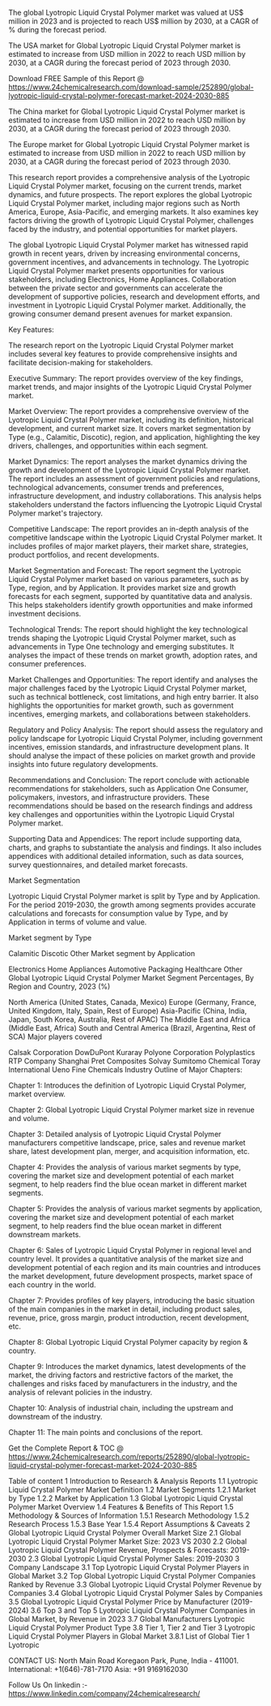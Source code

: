 The global Lyotropic Liquid Crystal Polymer market was valued at US$ million in 2023 and is projected to reach US$ million by 2030, at a CAGR of % during the forecast period.

The USA market for Global Lyotropic Liquid Crystal Polymer  market is estimated to increase from USD million in 2022 to reach USD million by 2030, at a CAGR during the forecast period of 2023 through 2030.

Download FREE Sample of this Report @ https://www.24chemicalresearch.com/download-sample/252890/global-lyotropic-liquid-crystal-polymer-forecast-market-2024-2030-885

The China market for Global Lyotropic Liquid Crystal Polymer  market is estimated to increase from USD million in 2022 to reach USD million by 2030, at a CAGR during the forecast period of 2023 through 2030.

The Europe market for Global Lyotropic Liquid Crystal Polymer  market is estimated to increase from USD million in 2022 to reach USD million by 2030, at a CAGR during the forecast period of 2023 through 2030.

This research report provides a comprehensive analysis of the Lyotropic Liquid Crystal Polymer market, focusing on the current trends, market dynamics, and future prospects. The report explores the global Lyotropic Liquid Crystal Polymer market, including major regions such as North America, Europe, Asia-Pacific, and emerging markets. It also examines key factors driving the growth of Lyotropic Liquid Crystal Polymer, challenges faced by the industry, and potential opportunities for market players.

The global Lyotropic Liquid Crystal Polymer market has witnessed rapid growth in recent years, driven by increasing environmental concerns, government incentives, and advancements in technology. The Lyotropic Liquid Crystal Polymer market presents opportunities for various stakeholders, including Electronics, Home Appliances. Collaboration between the private sector and governments can accelerate the development of supportive policies, research and development efforts, and investment in Lyotropic Liquid Crystal Polymer market. Additionally, the growing consumer demand present avenues for market expansion.

Key Features:

The research report on the Lyotropic Liquid Crystal Polymer market includes several key features to provide comprehensive insights and facilitate decision-making for stakeholders.

Executive Summary: The report provides overview of the key findings, market trends, and major insights of the Lyotropic Liquid Crystal Polymer market.

Market Overview: The report provides a comprehensive overview of the Lyotropic Liquid Crystal Polymer market, including its definition, historical development, and current market size. It covers market segmentation by Type (e.g., Calamitic, Discotic), region, and application, highlighting the key drivers, challenges, and opportunities within each segment.

Market Dynamics: The report analyses the market dynamics driving the growth and development of the Lyotropic Liquid Crystal Polymer market. The report includes an assessment of government policies and regulations, technological advancements, consumer trends and preferences, infrastructure development, and industry collaborations. This analysis helps stakeholders understand the factors influencing the Lyotropic Liquid Crystal Polymer market's trajectory.

Competitive Landscape: The report provides an in-depth analysis of the competitive landscape within the Lyotropic Liquid Crystal Polymer market. It includes profiles of major market players, their market share, strategies, product portfolios, and recent developments.

Market Segmentation and Forecast: The report segment the Lyotropic Liquid Crystal Polymer market based on various parameters, such as by Type, region, and by Application. It provides market size and growth forecasts for each segment, supported by quantitative data and analysis. This helps stakeholders identify growth opportunities and make informed investment decisions.

Technological Trends: The report should highlight the key technological trends shaping the Lyotropic Liquid Crystal Polymer market, such as advancements in Type One technology and emerging substitutes. It analyses the impact of these trends on market growth, adoption rates, and consumer preferences.

Market Challenges and Opportunities: The report identify and analyses the major challenges faced by the Lyotropic Liquid Crystal Polymer market, such as technical bottleneck, cost limitations, and high entry barrier. It also highlights the opportunities for market growth, such as government incentives, emerging markets, and collaborations between stakeholders.

Regulatory and Policy Analysis: The report should assess the regulatory and policy landscape for Lyotropic Liquid Crystal Polymer, including government incentives, emission standards, and infrastructure development plans. It should analyse the impact of these policies on market growth and provide insights into future regulatory developments.

Recommendations and Conclusion: The report conclude with actionable recommendations for stakeholders, such as Application One Consumer, policymakers, investors, and infrastructure providers. These recommendations should be based on the research findings and address key challenges and opportunities within the Lyotropic Liquid Crystal Polymer market.

Supporting Data and Appendices: The report include supporting data, charts, and graphs to substantiate the analysis and findings. It also includes appendices with additional detailed information, such as data sources, survey questionnaires, and detailed market forecasts.

Market Segmentation

Lyotropic Liquid Crystal Polymer market is split by Type and by Application. For the period 2019-2030, the growth among segments provides accurate calculations and forecasts for consumption value by Type, and by Application in terms of volume and value.

Market segment by Type

Calamitic
Discotic
Other
Market segment by Application

Electronics
Home Appliances
Automotive
Packaging
Healthcare
Other
Global Lyotropic Liquid Crystal Polymer Market Segment Percentages, By Region and Country, 2023 (%)

North America (United States, Canada, Mexico)
Europe (Germany, France, United Kingdom, Italy, Spain, Rest of Europe)
Asia-Pacific (China, India, Japan, South Korea, Australia, Rest of APAC)
The Middle East and Africa (Middle East, Africa)
South and Central America (Brazil, Argentina, Rest of SCA)
Major players covered

Calsak Corporation
DowDuPont
Kuraray
Polyone Corporation
Polyplastics
RTP Company
Shanghai Pret Composites
Solvay
Sumitomo Chemical
Toray International
Ueno Fine Chemicals Industry
Outline of Major Chapters:

Chapter 1: Introduces the definition of Lyotropic Liquid Crystal Polymer, market overview.

Chapter 2: Global Lyotropic Liquid Crystal Polymer market size in revenue and volume.

Chapter 3: Detailed analysis of Lyotropic Liquid Crystal Polymer manufacturers competitive landscape, price, sales and revenue market share, latest development plan, merger, and acquisition information, etc.

Chapter 4: Provides the analysis of various market segments by type, covering the market size and development potential of each market segment, to help readers find the blue ocean market in different market segments.

Chapter 5: Provides the analysis of various market segments by application, covering the market size and development potential of each market segment, to help readers find the blue ocean market in different downstream markets.

Chapter 6: Sales of Lyotropic Liquid Crystal Polymer in regional level and country level. It provides a quantitative analysis of the market size and development potential of each region and its main countries and introduces the market development, future development prospects, market space of each country in the world.

Chapter 7: Provides profiles of key players, introducing the basic situation of the main companies in the market in detail, including product sales, revenue, price, gross margin, product introduction, recent development, etc.

Chapter 8: Global Lyotropic Liquid Crystal Polymer capacity by region & country.

Chapter 9: Introduces the market dynamics, latest developments of the market, the driving factors and restrictive factors of the market, the challenges and risks faced by manufacturers in the industry, and the analysis of relevant policies in the industry.

Chapter 10: Analysis of industrial chain, including the upstream and downstream of the industry.

Chapter 11: The main points and conclusions of the report.

Get the Complete Report & TOC @ https://www.24chemicalresearch.com/reports/252890/global-lyotropic-liquid-crystal-polymer-forecast-market-2024-2030-885

Table of content
1 Introduction to Research & Analysis Reports
1.1 Lyotropic Liquid Crystal Polymer Market Definition
1.2 Market Segments
1.2.1 Market by Type
1.2.2 Market by Application
1.3 Global Lyotropic Liquid Crystal Polymer Market Overview
1.4 Features & Benefits of This Report
1.5 Methodology & Sources of Information
1.5.1 Research Methodology
1.5.2 Research Process
1.5.3 Base Year
1.5.4 Report Assumptions & Caveats
2 Global Lyotropic Liquid Crystal Polymer Overall Market Size
2.1 Global Lyotropic Liquid Crystal Polymer Market Size: 2023 VS 2030
2.2 Global Lyotropic Liquid Crystal Polymer Revenue, Prospects & Forecasts: 2019-2030
2.3 Global Lyotropic Liquid Crystal Polymer Sales: 2019-2030
3 Company Landscape
3.1 Top Lyotropic Liquid Crystal Polymer Players in Global Market
3.2 Top Global Lyotropic Liquid Crystal Polymer Companies Ranked by Revenue
3.3 Global Lyotropic Liquid Crystal Polymer Revenue by Companies
3.4 Global Lyotropic Liquid Crystal Polymer Sales by Companies
3.5 Global Lyotropic Liquid Crystal Polymer Price by Manufacturer (2019-2024)
3.6 Top 3 and Top 5 Lyotropic Liquid Crystal Polymer Companies in Global Market, by Revenue in 2023
3.7 Global Manufacturers Lyotropic Liquid Crystal Polymer Product Type
3.8 Tier 1, Tier 2 and Tier 3 Lyotropic Liquid Crystal Polymer Players in Global Market
3.8.1 List of Global Tier 1 Lyotropic

CONTACT US:
North Main Road Koregaon Park, Pune, India - 411001.
International: +1(646)-781-7170
Asia: +91 9169162030

Follow Us On linkedin :- https://www.linkedin.com/company/24chemicalresearch/
